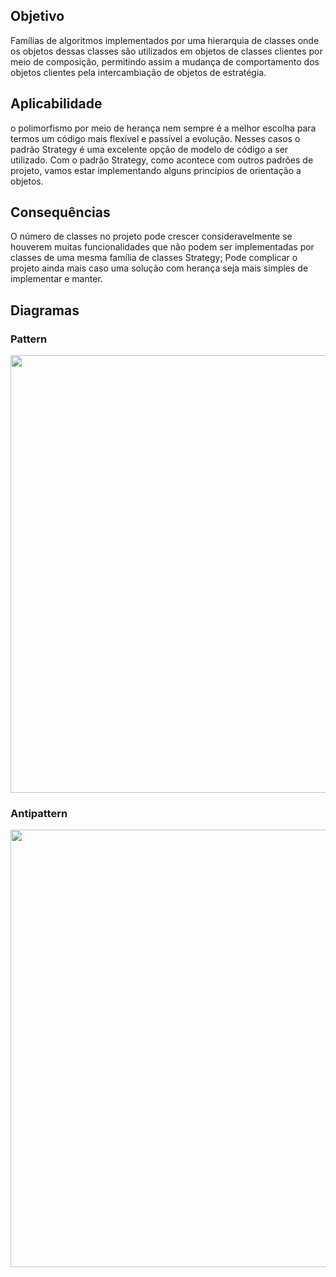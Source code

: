 ## Objetivo
Famílias de algoritmos implementados por uma hierarquia de classes onde os objetos dessas classes são utilizados em objetos de classes clientes por meio de composição, permitindo assim a mudança de comportamento dos objetos clientes pela intercambiação de objetos de estratégia.
## Aplicabilidade
o polimorfismo por meio de herança nem sempre é a melhor escolha para termos um código mais flexível e passível a evolução.
Nesses casos o padrão Strategy é uma excelente opção de modelo de código a ser utilizado. Com o padrão Strategy, como acontece com outros padrões de projeto, vamos estar implementando alguns princípios de orientação a objetos.
## Consequências
O número de classes no projeto pode crescer consideravelmente se houverem muitas funcionalidades que não podem ser implementadas por classes de uma mesma família de classes Strategy;
Pode complicar o projeto ainda mais caso uma solução com herança seja mais simples de implementar e manter.

## Diagramas
### Pattern
<div align = 'center'>
<img src = "https://user-images.githubusercontent.com/53242511/204067971-8ef623b8-1de1-4459-8032-3a7fe76fb468.png" width = '700px' />
</div>

### Antipattern
<div align = 'center'>
<img src = "https://user-images.githubusercontent.com/53242511/204067996-f6be0772-3c28-40b6-b2bb-08e86bd7a533.png" width = '700px' />
</div>
